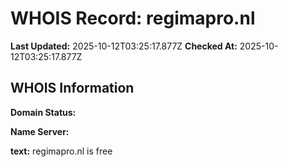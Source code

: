 # WHOIS Record: regimapro.nl

**Last Updated:** 2025-10-12T03:25:17.877Z
**Checked At:** 2025-10-12T03:25:17.877Z

## WHOIS Information

**Domain Status:** 

**Name Server:** 

**text:** regimapro.nl is free

